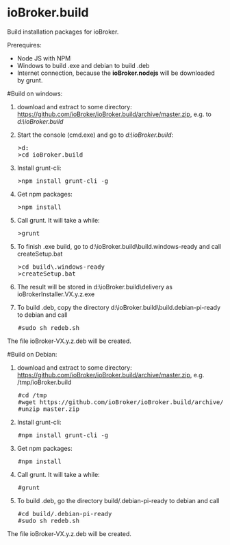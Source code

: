 ioBroker.build
==============

Build installation packages for ioBroker.

Prerequires:
- Node JS with NPM
- Windows to build .exe and debian to build .deb
- Internet connection, because the **ioBroker.nodejs** will be downloaded by grunt.

#Build on windows:
1. download and extract to some directory: https://github.com/ioBroker/ioBroker.build/archive/master.zip, e.g. to *d:\ioBroker.build*

2. Start the console (cmd.exe) and go to *d:\ioBroker.build*:
<pre>
   >d:
   >cd ioBroker.build
</pre>

3. Install grunt-cli:
<pre>
   >npm install grunt-cli -g
</pre>

4. Get npm packages: 
<pre>
   >npm install
</pre>

5. Call grunt. It will take a while:
<pre>
   >grunt
</pre>

5. To finish .exe build, go to d:\ioBroker.build\build\.windows-ready and call createSetup.bat 
<pre>
   >cd build\.windows-ready
   >createSetup.bat
</pre>

6. The result will be stored in d:\ioBroker.build\delivery as ioBrokerInstaller.VX.y.z.exe

7. To build .deb, copy the directory d:\ioBroker.build\build\.debian-pi-ready to debian and call
<pre>
   #sudo sh redeb.sh
</pre>
The file ioBroker-VX.y.z.deb will be created.


#Build on Debian:
1. download and extract to some directory: https://github.com/ioBroker/ioBroker.build/archive/master.zip, e.g. /tmp/ioBroker.build
<pre>
   #cd /tmp
   #wget https://github.com/ioBroker/ioBroker.build/archive/master.zip
   #unzip master.zip
</pre>

2. Install grunt-cli:
<pre>
   #npm install grunt-cli -g
</pre>

3. Get npm packages: 
<pre>
   #npm install
</pre>

4. Call grunt. It will take a while:
<pre>
   #grunt
</pre>

5. To build .deb, go the directory build/.debian-pi-ready to debian and call
<pre>
   #cd build/.debian-pi-ready
   #sudo sh redeb.sh
</pre>
The file ioBroker-VX.y.z.deb will be created.



